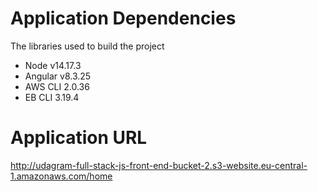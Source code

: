 # Application Dependencies

The libraries used to build the project

- Node v14.17.3
- Angular v8.3.25
- AWS CLI 2.0.36
- EB CLI 3.19.4

# Application URL

http://udagram-full-stack-js-front-end-bucket-2.s3-website.eu-central-1.amazonaws.com/home
